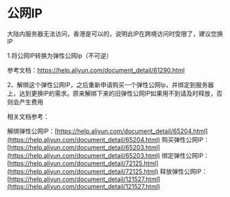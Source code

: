 # 公网IP

大陆内服务器无法访问，香港是可以的，说明此IP在跨境访问时受限了，建议您换IP

1.将公网IP转换为弹性公网Ip（不可逆）

参考文档：https://help.aliyun.com/document_detail/61290.html

2、解绑这个弹性公网IP，之后重新申请购买一个弹性公网Ip，并绑定到服务器上，达到更换IP的需求。原来解绑下来的旧弹性公网IP如果用不到请及时释放，否则会产生费用

相关文档参考：

解绑弹性公网IP：[https://help.aliyun.com/document_detail/65204.html](https://help.aliyun.com/document_detail/65204.html)
购买弹性公网IP：[https://help.aliyun.com/document_detail/65203.html](https://help.aliyun.com/document_detail/65203.html)
绑定弹性公网IP：[https://help.aliyun.com/document_detail/72125.html](https://help.aliyun.com/document_detail/72125.html)
释放弹性公网IP：[https://help.aliyun.com/document_detail/121527.html](https://help.aliyun.com/document_detail/121527.html)

